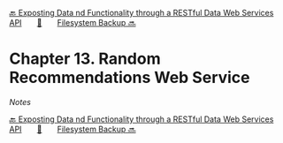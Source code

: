 [🔙 Exposting Data nd Functionality through a RESTful Data Web Services API][previous-chapter]&nbsp;&nbsp;&nbsp;&nbsp;&nbsp;&nbsp;&nbsp;[🏡][readme]&nbsp;&nbsp;&nbsp;&nbsp;&nbsp;&nbsp;&nbsp;[Filesystem Backup 🔜][upcoming-chapter]

# Chapter 13. Random Recommendations Web Service

_Notes_

[🔙 Exposting Data nd Functionality through a RESTful Data Web Services API][previous-chapter]&nbsp;&nbsp;&nbsp;&nbsp;&nbsp;&nbsp;&nbsp;[🏡][readme]&nbsp;&nbsp;&nbsp;&nbsp;&nbsp;&nbsp;&nbsp;[Filesystem Backup 🔜][upcoming-chapter]

[readme]: README.md
[previous-chapter]: ch12-exposting-data-nd-functionality-through-a-restful-data-web-services-api.md
[upcoming-chapter]: ch14-filesystem-backup.md